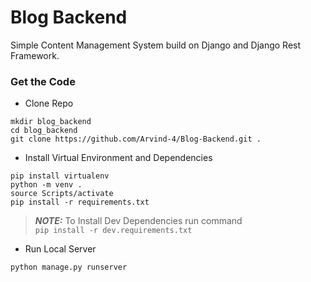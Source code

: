 
# Blog Backend

Simple Content Management System build on Django and Django Rest Framework. 

### Get the Code

- Clone Repo

```
mkdir blog_backend
cd blog_backend
git clone https://github.com/Arvind-4/Blog-Backend.git .
```
- Install Virtual Environment and Dependencies

```
pip install virtualenv
python -m venv .
source Scripts/activate
pip install -r requirements.txt
```


> **_NOTE:_**     To Install Dev Dependencies run command <br/>
> ``
> pip install -r dev.requirements.txt
> ``


- Run Local Server 

```
python manage.py runserver
```
